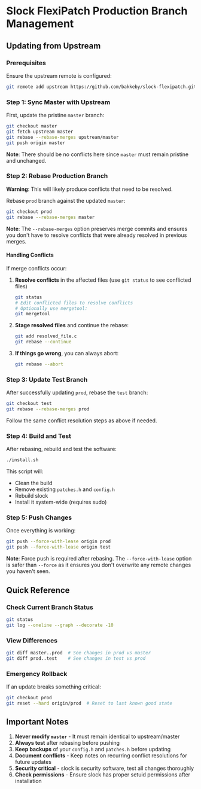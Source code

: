 # Slock FlexiPatch Production Branch Management

## Updating from Upstream

### Prerequisites
Ensure the upstream remote is configured:
```bash
git remote add upstream https://github.com/bakkeby/slock-flexipatch.git
```

### Step 1: Sync Master with Upstream
First, update the pristine `master` branch:
```bash
git checkout master
git fetch upstream master
git rebase --rebase-merges upstream/master
git push origin master
```

**Note**: There should be no conflicts here since `master` must remain pristine and unchanged.

### Step 2: Rebase Production Branch

**Warning**: This will likely produce conflicts that need to be resolved.

Rebase `prod` branch against the updated `master`:
```bash
git checkout prod
git rebase --rebase-merges master
```

**Note**: The `--rebase-merges` option preserves merge commits and ensures you don't have to resolve conflicts that were already resolved in previous merges.

#### Handling Conflicts
If merge conflicts occur:

1. **Resolve conflicts** in the affected files (use `git status` to see conflicted files)
   ```bash
   git status
   # Edit conflicted files to resolve conflicts
   # Optionally use mergetool:
   git mergetool
   ```

2. **Stage resolved files** and continue the rebase:
   ```bash
   git add resolved_file.c
   git rebase --continue
   ```

3. **If things go wrong**, you can always abort:
   ```bash
   git rebase --abort
   ```

### Step 3: Update Test Branch

After successfully updating `prod`, rebase the `test` branch:
```bash
git checkout test
git rebase --rebase-merges prod
```

Follow the same conflict resolution steps as above if needed.

### Step 4: Build and Test

After rebasing, rebuild and test the software:
```bash
./install.sh
```

This script will:
- Clean the build
- Remove existing `patches.h` and `config.h`
- Rebuild slock
- Install it system-wide (requires sudo)

### Step 5: Push Changes

Once everything is working:
```bash
git push --force-with-lease origin prod
git push --force-with-lease origin test
```

**Note**: Force push is required after rebasing. The `--force-with-lease` option is safer than `--force` as it ensures you don't overwrite any remote changes you haven't seen.

## Quick Reference

### Check Current Branch Status
```bash
git status
git log --oneline --graph --decorate -10
```

### View Differences
```bash
git diff master..prod  # See changes in prod vs master
git diff prod..test    # See changes in test vs prod
```

### Emergency Rollback
If an update breaks something critical:
```bash
git checkout prod
git reset --hard origin/prod  # Reset to last known good state
```

## Important Notes

1. **Never modify `master`** - It must remain identical to upstream/master
2. **Always test** after rebasing before pushing
3. **Keep backups** of your `config.h` and `patches.h` before updating
4. **Document conflicts** - Keep notes on recurring conflict resolutions for future updates
5. **Security critical** - slock is security software, test all changes thoroughly
6. **Check permissions** - Ensure slock has proper setuid permissions after installation